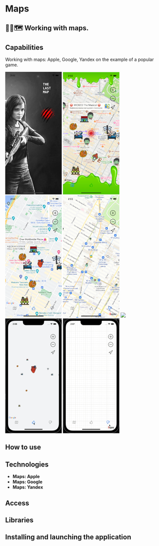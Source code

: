 # Maps

## 🧟‍♂️🗺️ Working with maps. 

## Capabilities
<p> Working with maps: Apple, Google, Yandex on the example of a popular game. </p>

<p>
 <img style="width: 180px;" src="https://github.com/NovikovaOlga/novikovaolga/blob/main/Other/Maps/screen1.png">
 <img style="width: 180px;" src="https://github.com/NovikovaOlga/novikovaolga/blob/main/Other/Maps/screen2.png">
 <img style="width: 180px;" src="https://github.com/NovikovaOlga/novikovaolga/blob/main/Other/Maps/screen3.png">
 <img style="width: 180px;" src="https://github.com/NovikovaOlga/novikovaolga/blob/main/Other/Maps/screen4.png">
 <img style="width: 180px;" src="https://github.com/NovikovaOlga/novikovaolga/blob/main/Other/Maps/Demo1.gif">
 <img style="width: 180px;" src="https://github.com/NovikovaOlga/novikovaolga/blob/main/Other/Maps/Demo2.gif">
 <img style="width: 180px;" src="https://github.com/NovikovaOlga/novikovaolga/blob/main/Other/Maps/Demo3.gif">
<p>

## How to use 

 
## Technologies
 - **Maps: Apple**
 - **Maps: Google**
 - **Maps: Yandex**

 ## Access
 
 ## Libraries
 
 ## Installing and launching the application
